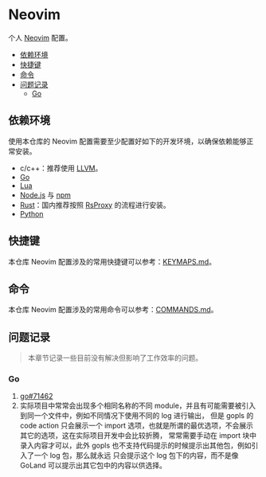# Neovim

个人 [Neovim](https://github.com/neovim/neovim) 配置。

- [依赖环境](#依赖环境)
- [快捷键](#快捷键)
- [命令](#命令)
- [问题记录](#问题记录)
  - [Go](#go)

## 依赖环境

使用本仓库的 Neovim 配置需要至少配置好如下的开发环境，以确保依赖能够正常安装。

- c/c++：推荐使用 [LLVM](https://llvm.org/)。
- [Go](https://go.dev/)
- [Lua](https://www.lua.org/)
- [Node.js](https://nodejs.org) 与 [npm](https://www.npmjs.com/)
- [Rust](https://www.rust-lang.org/)：国内推荐按照 [RsProxy](https://rsproxy.cn/) 的流程进行安装。
- [Python](https://www.python.org/)

## 快捷键

本仓库 Neovim 配置涉及的常用快捷键可以参考：[KEYMAPS.md](KEYMAPS.md)。

## 命令

本仓库 Neovim 配置涉及的常用命令可以参考：[COMMANDS.md](COMMANDS.md)。

## 问题记录

> 本章节记录一些目前没有解决但影响了工作效率的问题。

### Go

1. [go#71462](https://github.com/golang/go/issues/71462)
2. 实际项目中常常会出现多个相同名称的不同 module，并且有可能需要被引入到同一个文件中，例如不同情况下使用不同的 log 进行输出，
   但是 gopls 的 code action 只会展示一个 import 选项，也就是所谓的最优选项，不会展示其它的选项，这在实际项目开发中会比较折腾，
   常常需要手动在 import 块中录入内容才可以，此外 gopls 也不支持代码提示的时候提示出其他包，例如引入了一个 log 包，那么就永远
   只会提示这个 log 包下的内容，而不是像 GoLand 可以提示出其它包中的内容以供选择。
